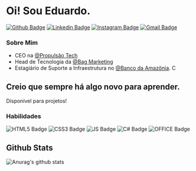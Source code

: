 # Oi! Sou Eduardo. 

[![Github Badge](https://img.shields.io/badge/GitHub-100000?style=for-the-badge&logo=github&logoColor=white&link=https://github.com/eeduardoliveira)](https://github.com/eeduardoliveira)
[![Linkedin Badge](	https://img.shields.io/badge/LinkedIn-0077B5?style=for-the-badge&logo=linkedin&logoColor=white&link=https://www.linkedin.com/in/eeduardoliveira/)](https://www.linkedin.com/in/eeduardoliveira/)
[![Instagram Badge](https://img.shields.io/badge/Instagram-E4405F?style=for-the-badge&logo=instagram&logoColor=white&link=https://www.instagram.com/eeduardoliveira/)](https://www.instagram.com/eeduardoliveira/)
[![Gmail Badge](https://img.shields.io/badge/-eduardo.ribeiro.oliveira23@gmail.com-6633cc?style=flat-square&logo=Gmail&logoColor=white&link=mailto:eduardo.ribeiro.oliveira23@gmail.com)](mailto:eduardo.ribeiro.oliveira23@gmail.com)





### Sobre Mim
- CEO na [@Propulsão Tech](https://www.instagram.com/propulsaotech)
-  Head de Tecnologia da [@Bag Marketing](https:www.instagram.com/bagmarketing) 
-   Estagiário de Suporte a Infraestrutura no [@Banco da Amazônia](https://www.instagram.com/bancoamazonia). C
## Creio que sempre há algo novo para aprender. 

Disponível para projetos! 
### Habilidades
![HTML5 Badge](https://img.shields.io/badge/HTML5-E34F26?style=for-the-badge&logo=html5&logoColor=white)
![CSS3 Badge](https://img.shields.io/badge/CSS3-1572B6?style=for-the-badge&logo=css3&logoColor=white)
![JS Badge](https://img.shields.io/badge/JavaScript-323330?style=for-the-badge&logo=javascript&logoColor=F7DF1E)
![C# Badge](https://img.shields.io/badge/C%23-239120?style=for-the-badge&logo=c-sharp&logoColor=white)
![OFFICE Badge](https://img.shields.io/badge/Microsoft_Excel-217346?style=for-the-badge&logo=microsoft-excel&logoColor=white)

## Github Stats
![Anurag's github stats](https://github-readme-stats.vercel.app/api?username=eeduardoliveira&count_private=true&show_icons=true&theme=onedark)
